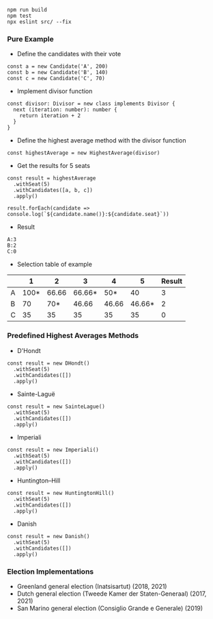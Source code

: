 ```
npm run build
npm test
npx eslint src/ --fix
```
### Pure Example
- Define the candidates with their vote
```
const a = new Candidate('A', 200)
const b = new Candidate('B', 140)
const c = new Candidate('C', 70)
```
- Implement divisor function
```
const divisor: Divisor = new class implements Divisor {
  next (iteration: number): number {
    return iteration + 2
  }
}
```
- Define the highest average method with the divisor function
```
const highestAverage = new HighestAverage(divisor)
```
- Get the results for 5 seats
```
const result = highestAverage
  .withSeat(5)
  .withCandidates([a, b, c])
  .apply()

result.forEach(candidate => console.log(`${candidate.name()}:${candidate.seat}`))
```
- Result
```
A:3
B:2
C:0
```
- Selection table of example

|   | 1    | 2     | 3      | 4     | 5      | Result |
|---|------|-------|--------|-------|--------|--------|
| A | 100* | 66.66 | 66.66* | 50*   | 40     | 3      |
| B | 70   | 70*   | 46.66  | 46.66 | 46.66* | 2      |
| C | 35   | 35    | 35     | 35    | 35     | 0      |
### Predefined Highest Averages Methods
- D'Hondt
```
const result = new DHondt()
  .withSeat(5)
  .withCandidates([])
  .apply()
```
- Sainte-Laguë
```
const result = new SainteLague()
  .withSeat(5)
  .withCandidates([])
  .apply()
  ```
- Imperiali
```
const result = new Imperiali()
  .withSeat(5)
  .withCandidates([])
  .apply()
  ```
- Huntington–Hill
```
const result = new HuntingtonHill()
  .withSeat(5)
  .withCandidates([])
  .apply()
  ```
- Danish
```
const result = new Danish()
  .withSeat(5)
  .withCandidates([])
  .apply()
  ```
### Election Implementations
- Greenland general election (Inatsisartut) (2018, 2021)
- Dutch general election (Tweede Kamer der Staten-Generaal) (2017, 2021)
- San Marino general election (Consiglio Grande e Generale) (2019)
